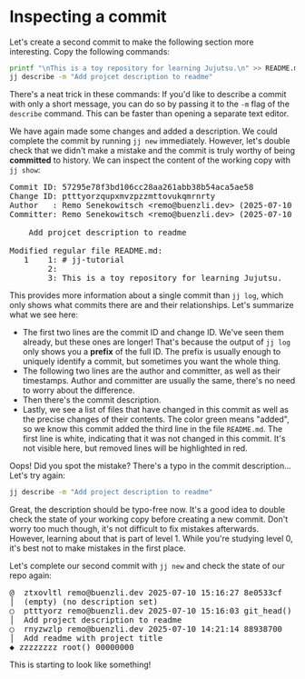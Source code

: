 # Inspecting a commit

Let's create a second commit to make the following section more interesting.
Copy the following commands:

```sh
printf "\nThis is a toy repository for learning Jujutsu.\n" >> README.md
jj describe -m "Add projcet description to readme"
```

There's a neat trick in these commands:
If you'd like to describe a commit with only a short message, you can do so by passing it to the `-m` flag of the `describe` command.
This can be faster than opening a separate text editor.

We have again made some changes and added a description.
We could complete the commit by running `jj new` immediately.
However, let's double check that we didn't make a mistake and the commit is truly worthy of being **committed** to history.
We can inspect the content of the working copy with `jj show`:

<!-- generated by aha script -->
<pre class="aha">
Commit ID: <span class="blue ">57295e78f3bd106cc28aa261abb38b54aca5ae58</span>
Change ID: <span class="purple ">ptttyorzqupxmvzpzzmttovukqmrnrty</span>
Author   : <span class="yellow ">Remo Senekowitsch</span> &lt;<span class="yellow ">remo@buenzli.dev</span>&gt; (<span class="cyan ">2025-07-10 15:15:29</span>)
Committer: <span class="yellow ">Remo Senekowitsch</span> &lt;<span class="yellow ">remo@buenzli.dev</span>&gt; (<span class="cyan ">2025-07-10 15:15:29</span>)

    Add projcet description to readme

<span class="yellow ">Modified regular file README.md:</span>
<span class="red ">   1</span> <span class="green ">   1</span>: # jj-tutorial
     <span class="green ">   2</span>: <span class="underline "></span><span class="underline green "></span><span class="green "></span>
     <span class="green ">   3</span>: <span class="underline "></span><span class="underline green ">This is a toy repository for learning Jujutsu.</span><span class="green "></span>
</pre>

This provides more information about a single commit than `jj log`, which only shows what commits there are and their relationships.
Let's summarize what we see here:
- The first two lines are the commit ID and change ID.
  We've seen them already, but these ones are longer!
  That's because the output of `jj log` only shows you a **prefix** of the full ID.
  The prefix is usually enough to uniquely identify a commit, but sometimes you want the whole thing.
- The following two lines are the author and committer, as well as their timestamps.
  Author and committer are usually the same, there's no need to worry about the difference.
- Then there's the commit description.
- Lastly, we see a list of files that have changed in this commit as well as the precise changes of their contents.
  The color green means "added", so we know this commit added the third line in the file `README.md`.
  The first line is white, indicating that it was not changed in this commit.
  It's not visible here, but removed lines will be highlighted in red.

Oops!
Did you spot the mistake?
There's a typo in the commit description...
Let's try again:

```sh
jj describe -m "Add project description to readme"
```

Great, the description should be typo-free now.
It's a good idea to double check the state of your working copy before creating a new commit.
Don't worry too much though, it's not difficult to fix mistakes afterwards.
However, learning about that is part of level 1.
While you're studying level 0, it's best not to make mistakes in the first place.

Let's complete our second commit with `jj new` and check the state of our repo again:

<!-- generated by aha script -->
<pre class="aha">
<span class="bold "></span><span class="bold green ">@</span>  <span class="bold "></span><span class="bold purple ">zt</span><span class="bold dimgray ">xovltl</span><span class="bold "> </span><span class="bold yellow ">remo@buenzli.dev</span><span class="bold "> </span><span class="bold cyan ">2025-07-10 15:16:27</span><span class="bold "> </span><span class="bold blue ">8e</span><span class="bold dimgray ">0533cf</span><span class="bold "></span>
│  <span class="bold "></span><span class="bold green ">(empty)</span><span class="bold "> </span><span class="bold green ">(no description set)</span><span class="bold "></span>
○  <span class="bold "></span><span class="bold purple ">p</span><span class="dimgray ">tttyorz</span> <span class="yellow ">remo@buenzli.dev</span> <span class="cyan ">2025-07-10 15:16:03</span> <span class="green ">git_head()</span> <span class="bold "></span><span class="bold blue ">05</span><span class="dimgray ">440f70</span>
│  Add project description to readme
○  <span class="bold "></span><span class="bold purple ">r</span><span class="dimgray ">nyzwzlp</span> <span class="yellow ">remo@buenzli.dev</span> <span class="cyan ">2025-07-10 14:21:14</span> <span class="bold "></span><span class="bold blue ">88</span><span class="dimgray ">938700</span>
│  Add readme with project title
<span class="bold "></span><span class="bold cyan ">◆</span> <span class="bold "></span><span class="bold purple ">zz</span><span class="dimgray ">zzzzzz</span> <span class="green ">root()</span> <span class="bold "></span><span class="bold blue ">00</span><span class="dimgray ">000000</span>
</pre>

This is starting to look like something!
